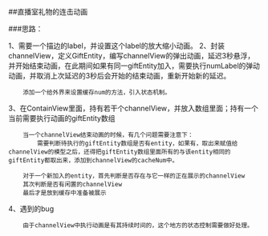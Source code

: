 
##直播室礼物的连击动画
<img src="http://images2017.cnblogs.com/blog/471463/201712/471463-20171201101452242-1594171085.gif" alt="">

###思路：

1、需要一个描边的label，并设置这个label的放大缩小动画。
2、封装channelView，定义GiftEntity，编写channelView的弹出动画，延迟3秒悬浮，并开始结束动画，在此期间如果有同一giftEntity加入，需要执行numLabel的弹动动画，并取消上次延迟的3秒后会开始的结束动画，重新开始新的延迟。

        添加一个给外界来设置缓存num的方法，引入状态机制。

3、在ContainView里面，持有若干个channelView，并放入数组里面；持有一个当前需要执行动画的giftEntity数组

        当一个channelView结束动画的时候，有几个问题需要注意下：
            需要判断待执行的giftEntity数组是否有entity，如果有，取出来赋值给channelView的模型之后，还得把giftEntity数组里面所有的与该entity相同的giftEntity都取出来，添加到channelView的cacheNum中。
            
        对于一个新加入的entity，首先判断是否存在与它一样的正在展示的channelView
        其次判断是否有闲置的channelView
        最后才是放到缓存中准备被展示
        

4、遇到的bug

        由于channelView中执行动画是有其持续时间的，这个地方的状态控制需要做好处理。
        
